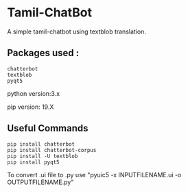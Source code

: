 # Tamil-ChatBot
A simple tamil-chatbot using textblob translation.

## Packages used :
    chatterbot
    textblob
    pyqt5
    
   python version:3.x
   
   pip version: 19.X
    
## Useful Commands
    pip install chatterbot
    pip install chatterbot-corpus
    pip install -U textblob
    pip install pyqt5
To convert .ui file to .py use
    "pyuic5 -x INPUTFILENAME.ui -o OUTPUTFILENAME.py"
    


